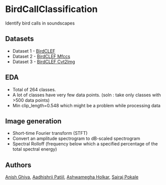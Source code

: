 # BirdCallClassification
Identify bird calls in soundscapes

## Datasets
  - Dataset 1 - [BirdCLEF](https://www.kaggle.com/competitions/birdclef-2023/data)
  - Dataset 2 - [BirdCLEF Mfccs](https://www.kaggle.com/datasets/akshatpathak/bird-clef-mfccs)
  - Dataset 3 - [BirdCLEF Cvt2Img](https://www.kaggle.com/datasets/anishghiya/mlcs-cvt2img)

## EDA
  - Total of 264 classes.
  - A lot of classes have very few data points. (soln : take only classes with >500 data points)
  - Min clip_length=0.548 which might be a problem while processing data
## Image generation
  - Short-time Fourier transform (STFT)
  - Convert an amplitude spectrogram to dB-scaled spectrogram
  - Spectral Rolloff (frequency below which a specified percentage of the total spectral energy)
## Authors
[Anish Ghiya](https://github.com/anishsghiya), 
[Aadhishrii Patiil](https://github.com/aadhishrii), 
[Ashwamegha Holkar](https://github.com/ashunitinholkar), 
[Sairaj Pokale](https://github.com/Sairaj-Pokale)
